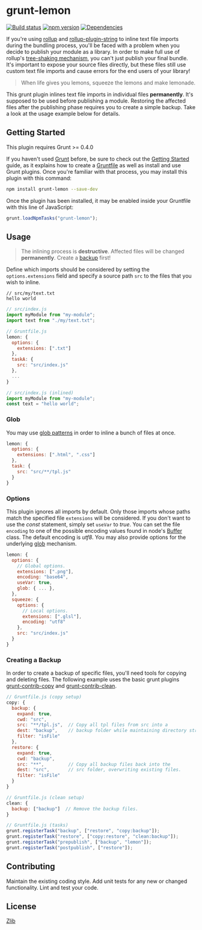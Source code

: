 # grunt-lemon 
[![Build status](https://travis-ci.org/vanruesc/grunt-lemon.svg?branch=master)](https://travis-ci.org/vanruesc/grunt-lemon) 
[![npm version](https://badge.fury.io/js/grunt-lemon.svg)](https://badge.fury.io/js/grunt-lemon) 
[![Dependencies](https://david-dm.org/vanruesc/grunt-lemon.svg?branch=master)](https://david-dm.org/vanruesc/grunt-lemon)

If you're using [rollup](https://github.com/rollup/rollup) and [rollup-plugin-string](https://github.com/TrySound/rollup-plugin-string) 
to inline text file imports during the bundling process, you'll be faced with a problem when you decide to publish your module as a library. 
In order to make full use of rollup's [tree-shaking mechanism](https://github.com/rollup/rollup#a-next-generation-es6-module-bundler), you 
can't just publish your final bundle. It's important to expose your source files directly, but these files still use custom text file 
imports and cause errors for the end users of your library!  

> When life gives you lemons, squeeze the lemons and make lemonade.

This grunt plugin inlines text file imports in individual files __permanently__. It's supposed to be used before publishing a module. 
Restoring the affected files after the publishing phase requires you to create a simple backup. Take a look at the usage example below for 
details. 


## Getting Started

This plugin requires Grunt >= 0.4.0

If you haven't used [Grunt](http://gruntjs.com/) before, be sure to check out the [Getting Started](http://gruntjs.com/getting-started) 
guide, as it explains how to create a [Gruntfile](http://gruntjs.com/sample-gruntfile) as well as install and use Grunt plugins. 
Once you're familiar with that process, you may install this plugin with this command:

```sh
npm install grunt-lemon --save-dev
```

Once the plugin has been installed, it may be enabled inside your Gruntfile with this line of JavaScript:

```js
grunt.loadNpmTasks("grunt-lemon");
```


## Usage
> The inlining process is __destructive__. Affected files will be changed __permanently__. Create a 
[backup](https://github.com/vanruesc/grunt-lemon#creating-a-backup) first!  

Define which imports should be considered by setting the ```options.extensions``` field and specify a source path ```src``` to the files 
that you wish to inline. 

```
// src/my/text.txt
hello world
```

```js
// src/index.js
import myModule from "my-module";
import text from "./my/text.txt";
```

```js
// Gruntfile.js
lemon: {
  options: {
    extensions: [".txt"]
  },
  taskA: {
    src: "src/index.js"
  },
  ...
}
```

```js
// src/index.js (inlined)
import myModule from "my-module";
const text = "hello world";
```


### Glob
You may use [glob patterns](https://github.com/isaacs/node-glob#glob-primer) in order to inline a bunch of files at once. 

```js
lemon: {
  options: {
    extensions: [".html", ".css"]
  },
  task: {
    src: "src/**/tpl.js"
  }
}
```


### Options
This plugin ignores all imports by default. Only those imports whose paths match the specified file ```extensions``` will be considered. 
If you don't want to use the _const_ statement, simply set ```useVar``` to _true_. You can set the file ```encoding``` to one of the possible 
encoding values found in node's [Buffer](https://github.com/nodejs/node/blob/master/lib/buffer.js) class. The default encoding is _utf8_. 
You may also provide options for the underlying [glob](https://github.com/isaacs/node-glob#options) mechanism. 

```js
lemon: {
  options: {
    // Global options.
    extensions: [".png"],
    encoding: "base64",
    useVar: true,
    glob: { ... },
  },
  squeeze: {
    options: {
      // Local options.
      extensions: [".glsl"],
      encoding: "utf8"
    },
    src: "src/index.js"
  }
}
```


### Creating a Backup
In order to create a backup of specific files, you'll need tools for copying and deleting files. The following example uses the basic grunt 
plugins [grunt-contrib-copy](https://github.com/gruntjs/grunt-contrib-copy) and [grunt-contrib-clean](https://github.com/gruntjs/grunt-contrib-clean).

```js
// Gruntfile.js (copy setup)
copy: {
  backup: {
    expand: true,
    cwd: "src",
    src: "**/tpl.js",  // Copy all tpl files from src into a 
    dest: "backup",    // backup folder while maintaining directory structures.
    filter: "isFile"
  },
  restore: {
    expand: true,
    cwd: "backup",
    src: "**",         // Copy all backup files back into the 
    dest: "src",       // src folder, overwriting existing files.
    filter: "isFile"
  }
}
```

```js
// Gruntfile.js (clean setup)
clean: {
  backup: ["backup"]  // Remove the backup files.
}
```

```js
// Gruntfile.js (tasks)
grunt.registerTask("backup", ["restore", "copy:backup"]);
grunt.registerTask("restore", ["copy:restore", "clean:backup"]);
grunt.registerTask("prepublish", ["backup", "lemon"]);
grunt.registerTask("postpublish", ["restore"]);
```


## Contributing
Maintain the existing coding style. Add unit tests for any new or changed functionality. Lint and test your code.


## License
[Zlib](https://github.com/vanruesc/grunt-lemon/blob/master/LICENSE)
